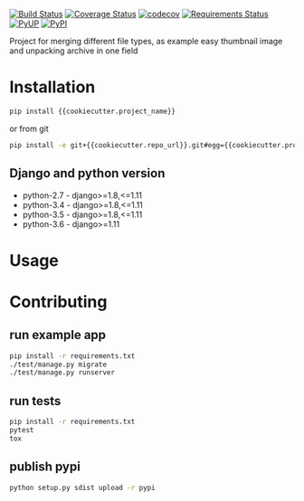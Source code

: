 [![Build Status](https://travis-ci.org/{{cookiecutter.repo_name}}.svg?branch=master)](https://travis-ci.org/{{cookiecutter.repo_name}})
[![Coverage Status](https://coveralls.io/repos/github/{{cookiecutter.repo_name}}/badge.svg)](https://coveralls.io/github/{{cookiecutter.repo_name}})
[![codecov](https://codecov.io/gh/{{cookiecutter.repo_name}}/branch/master/graph/badge.svg)](https://codecov.io/gh/{{cookiecutter.repo_name}})
[![Requirements Status](https://requires.io/github/{{cookiecutter.repo_name}}/requirements.svg?branch=master)](https://requires.io/github/{{cookiecutter.repo_name}}/requirements/?branch=master)
[![PyUP](https://pyup.io/repos/github/{{cookiecutter.repo_name}}/shield.svg)](https://pyup.io/repos/github/{{cookiecutter.repo_name}})
[![PyPI](https://img.shields.io/pypi/pyversions/{{cookiecutter.project_name}}.svg)]()

Project for merging different file types, as example easy thumbnail image and unpacking archive in one field

# Installation

```bash
pip install {{cookiecutter.project_name}}

```

or from git

```bash
pip install -e git+{{cookiecutter.repo_url}}.git#egg={{cookiecutter.project_name}}
```

## Django and python version

* python-2.7 - django>=1.8,<=1.11
* python-3.4 - django>=1.8,<=1.11
* python-3.5 - django>=1.8,<=1.11
* python-3.6 - django>=1.11


# Usage



# Contributing

## run example app

```bash
pip install -r requirements.txt
./test/manage.py migrate
./test/manage.py runserver
```

## run tests

```bash
pip install -r requirements.txt
pytest
tox
```

## publish pypi

```bash
python setup.py sdist upload -r pypi
```






